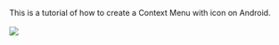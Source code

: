 This is a tutorial of how to create a Context Menu with icon on Android.<br /><br />
<img src='http://farm5.static.flickr.com/4129/5028564471_19debfeeb2.jpg' />